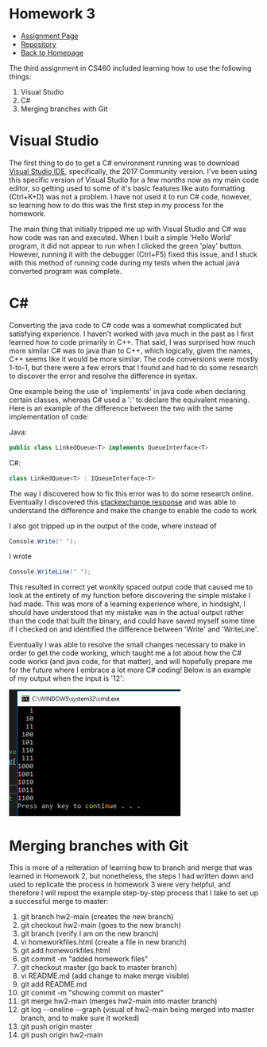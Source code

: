 # Homework 3
* [Assignment Page](http://www.wou.edu/~morses/classes/cs46x/assignments/HW3_1819.html)
* [Repository](https://github.com/jacewoods/CS460/tree/master/homework3)
* [Back to Homepage](https://jacewoods.github.io/)

The third assignment in CS460 included learning how to use the following things:
1. Visual Studio
1. C#
1. Merging branches with Git

# Visual Studio
The first thing to do to get a C# environment running was to download [Visual Studio IDE](https://visualstudio.microsoft.com/), specifically, the 2017 Community version. I've been using this specific version of Visual Studio for a few months now as my main code editor, so getting used to some of it's basic features like auto formatting (Ctrl+K+D) was not a problem. I have not used it to run C# code, however, so learning how to do this was the first step in my process for the homework.

The main thing that initially tripped me up with Visual Studio and C# was how code was ran and executed. When I built a simple 'Hello World' program, it did not appear to run when I clicked the green 'play' button. However, running it with the debugger (Ctrl+F5) fixed this issue, and I stuck with this method of running code during my tests when the actual java converted program was complete.

# C#
Converting the java code to C# code was a somewhat complicated but satisfying experience. I haven't worked with java much in the past as I first learned how to code primarily in C++. That said, I was surprised how much more similar C# was to java than to C++, which logically, given the names, C++ seems like it would be more similar. The code conversions were mostly 1-to-1, but there were a few errors that I found and had to do some research to discover the error and resolve the difference in syntax.

One example being the use of 'implements' in java code when declaring certain classes, whereas C# used a ':' to declare the equivalent meaning. Here is an example of the difference between the two with the same implementation of code:

Java:
```java
public class LinkedQueue<T> implements QueueInterface<T>
```
C#:
```c#
class LinkedQueue<T> : IQueueInterface<T>
```
The way I discovered how to fix this error was to do some research online. Eventually I discovered this [stackexchange response](https://stackoverflow.com/questions/513028/c-sharp-equivalent-of-java-implements-keyword) and was able to understand the difference and make the change to enable the code to work

I also got tripped up in the output of the code, where instead of
```c#
Console.Write(" ");
```
I wrote
```C#
Console.WriteLine(" ");
```
This resulted in correct yet wonkily spaced output code that caused me to look at the entirety of my function before discovering the simple mistake I had made. This was more of a learning experience where, in hindsight, I should have understood that my mistake was in the actual output rather than the code that built the binary, and could have saved myself some time if I checked on and identified the difference between 'Write' and 'WriteLine'.

Eventually I was able to resolve the small changes necessary to make in order to get the code working, which taught me a lot about how the C# code works (and java code, for that matter), and will hopefully prepare me for the future where I embrace a lot more C# coding! Below is an example of my output when the input is '12':

![image text](/CS460/Homework3/hw3output.PNG "Screenshot of my C# output")

# Merging branches with Git
This is more of a reiteration of learning how to branch and merge that was learned in Homework 2, but nonetheless, the steps I had written down and used to replicate the process in homework 3 were very helpful, and therefore I will repost the example step-by-step process that I take to set up a successful merge to master:

1. git branch hw2-main (creates the new branch)
1. git checkout hw2-main (goes to the new branch)
1. git branch (verify I am on the new branch)
1. vi homeworkfiles.html (create a file in new branch)
1. git add homeworkfiles.html
1. git commit -m "added homework files"
1. git checkout master (go back to master branch)
1. vi README.md (add change to make merge visible)
1. git add README.md
1. git commit -m "showing commit on master"
1. git merge hw2-main (merges hw2-main into master branch)
1. git log --oneline --graph (visual of hw2-main being merged into master branch, and to make sure it worked)
1. git push origin master
1. git push origin hw2-main

